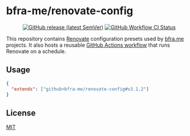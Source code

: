 # bfra-me/renovate-config

<div align='center'>

[![GitHub release (latest SemVer)](https://img.shields.io/github/v/release/bfra-me/renovate-config?sort=semver&style=for-the-badge&logo=github&label=release)][release] [![GitHub Workflow CI Status](https://img.shields.io/github/actions/workflow/status/bfra-me/renovate-config/ci.yaml?branch=main&style=for-the-badge&logo=github%20actions&logoColor=white&label=ci)][ci-workflow]

</div>

[release]: https://github.com/bfra-me/renovate-config/releases 'GitHub release'
[ci-workflow]: https://github.com/bfra-me/renovate-config/actions?query=workflow%3Aci 'Search GitHub Actions for CI workflow runs'

This repository contains [Renovate](https://renovatebot.com/) configuration presets used by [bfra.me](https://bfra.me) projects. It also hosts a reusable [GitHub Actions workflow](.github/workflows/renovate.yaml) that runs Renovate on a schedule.

## Usage

```json
{
  "extends": ["github>bfra-me/renovate-config#v3.1.2"]
}
```

## License

[MIT](LICENSE.md)
